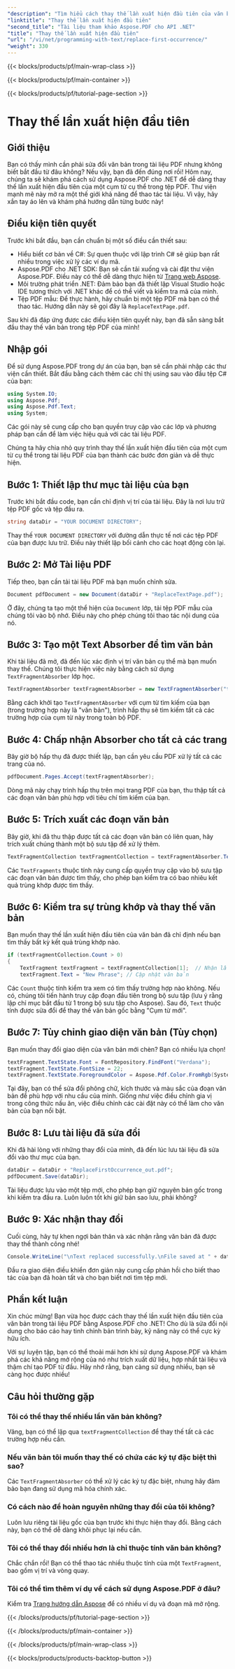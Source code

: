 ```yaml
---
"description": "Tìm hiểu cách thay thế lần xuất hiện đầu tiên của văn bản trong PDF bằng Aspose.PDF cho .NET với hướng dẫn từng bước của chúng tôi. Hoàn hảo cho các nhà phát triển và người xử lý tài liệu."
"linktitle": "Thay thế lần xuất hiện đầu tiên"
"second_title": "Tài liệu tham khảo Aspose.PDF cho API .NET"
"title": "Thay thế lần xuất hiện đầu tiên"
"url": "/vi/net/programming-with-text/replace-first-occurrence/"
"weight": 330
---
```


{{< blocks/products/pf/main-wrap-class >}}

{{< blocks/products/pf/main-container >}}

{{< blocks/products/pf/tutorial-page-section >}}

# Thay thế lần xuất hiện đầu tiên

## Giới thiệu

Bạn có thấy mình cần phải sửa đổi văn bản trong tài liệu PDF nhưng không biết bắt đầu từ đâu không? Nếu vậy, bạn đã đến đúng nơi rồi! Hôm nay, chúng ta sẽ khám phá cách sử dụng Aspose.PDF cho .NET để dễ dàng thay thế lần xuất hiện đầu tiên của một cụm từ cụ thể trong tệp PDF. Thư viện mạnh mẽ này mở ra một thế giới khả năng để thao tác tài liệu. Vì vậy, hãy xắn tay áo lên và khám phá hướng dẫn từng bước này!

## Điều kiện tiên quyết

Trước khi bắt đầu, bạn cần chuẩn bị một số điều cần thiết sau:

- Hiểu biết cơ bản về C#: Sự quen thuộc với lập trình C# sẽ giúp bạn rất nhiều trong việc xử lý các ví dụ mã.
- Aspose.PDF cho .NET SDK: Bạn sẽ cần tải xuống và cài đặt thư viện Aspose.PDF. Điều này có thể dễ dàng thực hiện từ [Trang web Aspose](https://releases.aspose.com/pdf/net/). 
- Môi trường phát triển .NET: Đảm bảo bạn đã thiết lập Visual Studio hoặc IDE tương thích với .NET khác để có thể viết và kiểm tra mã của mình.
- Tệp PDF mẫu: Để thực hành, hãy chuẩn bị một tệp PDF mà bạn có thể thao tác. Hướng dẫn này sẽ gọi đây là `ReplaceTextPage.pdf`.

Sau khi đã đáp ứng được các điều kiện tiên quyết này, bạn đã sẵn sàng bắt đầu thay thế văn bản trong tệp PDF của mình!

## Nhập gói

Để sử dụng Aspose.PDF trong dự án của bạn, bạn sẽ cần phải nhập các thư viện cần thiết. Bắt đầu bằng cách thêm các chỉ thị using sau vào đầu tệp C# của bạn:

```csharp
using System.IO;
using Aspose.Pdf;
using Aspose.Pdf.Text;
using System;
```

Các gói này sẽ cung cấp cho bạn quyền truy cập vào các lớp và phương pháp bạn cần để làm việc hiệu quả với các tài liệu PDF.

Chúng ta hãy chia nhỏ quy trình thay thế lần xuất hiện đầu tiên của một cụm từ cụ thể trong tài liệu PDF của bạn thành các bước đơn giản và dễ thực hiện.

## Bước 1: Thiết lập thư mục tài liệu của bạn

Trước khi bắt đầu code, bạn cần chỉ định vị trí của tài liệu. Đây là nơi lưu trữ tệp PDF gốc và tệp đầu ra.

```csharp
string dataDir = "YOUR DOCUMENT DIRECTORY";
```
Thay thế `YOUR DOCUMENT DIRECTORY` với đường dẫn thực tế nơi các tệp PDF của bạn được lưu trữ. Điều này thiết lập bối cảnh cho các hoạt động còn lại.

## Bước 2: Mở Tài liệu PDF

Tiếp theo, bạn cần tải tài liệu PDF mà bạn muốn chỉnh sửa.

```csharp
Document pdfDocument = new Document(dataDir + "ReplaceTextPage.pdf");
```
Ở đây, chúng ta tạo một thể hiện của `Document` lớp, tải tệp PDF mẫu của chúng tôi vào bộ nhớ. Điều này cho phép chúng tôi thao tác nội dung của nó.

## Bước 3: Tạo một Text Absorber để tìm văn bản

Khi tài liệu đã mở, đã đến lúc xác định vị trí văn bản cụ thể mà bạn muốn thay thế. Chúng tôi thực hiện việc này bằng cách sử dụng `TextFragmentAbsorber` lớp học.

```csharp
TextFragmentAbsorber textFragmentAbsorber = new TextFragmentAbsorber("text");
```
Bằng cách khởi tạo `TextFragmentAbsorber` với cụm từ tìm kiếm của bạn (trong trường hợp này là "văn bản"), trình hấp thụ sẽ tìm kiếm tất cả các trường hợp của cụm từ này trong toàn bộ PDF.

## Bước 4: Chấp nhận Absorber cho tất cả các trang

Bây giờ bộ hấp thụ đã được thiết lập, bạn cần yêu cầu PDF xử lý tất cả các trang của nó.

```csharp
pdfDocument.Pages.Accept(textFragmentAbsorber);
```
Dòng mã này chạy trình hấp thụ trên mọi trang PDF của bạn, thu thập tất cả các đoạn văn bản phù hợp với tiêu chí tìm kiếm của bạn.

## Bước 5: Trích xuất các đoạn văn bản

Bây giờ, khi đã thu thập được tất cả các đoạn văn bản có liên quan, hãy trích xuất chúng thành một bộ sưu tập để xử lý thêm.

```csharp
TextFragmentCollection textFragmentCollection = textFragmentAbsorber.TextFragments;
```
Các `TextFragments` thuộc tính này cung cấp quyền truy cập vào bộ sưu tập các đoạn văn bản được tìm thấy, cho phép bạn kiểm tra có bao nhiêu kết quả trùng khớp được tìm thấy.

## Bước 6: Kiểm tra sự trùng khớp và thay thế văn bản

Bạn muốn thay thế lần xuất hiện đầu tiên của văn bản đã chỉ định nếu bạn tìm thấy bất kỳ kết quả trùng khớp nào.

```csharp
if (textFragmentCollection.Count > 0)
{
    TextFragment textFragment = textFragmentCollection[1];  // Nhận lần xuất hiện đầu tiên
    textFragment.Text = "New Phrase"; // Cập nhật văn bản
```
Các `Count` thuộc tính kiểm tra xem có tìm thấy trường hợp nào không. Nếu có, chúng tôi tiến hành truy cập đoạn đầu tiên trong bộ sưu tập (lưu ý rằng lập chỉ mục bắt đầu từ 1 trong bộ sưu tập cho Aspose). Sau đó, `Text` thuộc tính được sửa đổi để thay thế văn bản gốc bằng "Cụm từ mới".

## Bước 7: Tùy chỉnh giao diện văn bản (Tùy chọn)

Bạn muốn thay đổi giao diện của văn bản mới chèn? Bạn có nhiều lựa chọn!

```csharp
textFragment.TextState.Font = FontRepository.FindFont("Verdana");
textFragment.TextState.FontSize = 22;
textFragment.TextState.ForegroundColor = Aspose.Pdf.Color.FromRgb(System.Drawing.Color.Blue);
```
Tại đây, bạn có thể sửa đổi phông chữ, kích thước và màu sắc của đoạn văn bản để phù hợp với nhu cầu của mình. Giống như việc điều chỉnh gia vị trong công thức nấu ăn, việc điều chỉnh các cài đặt này có thể làm cho văn bản của bạn nổi bật.

## Bước 8: Lưu tài liệu đã sửa đổi

Khi đã hài lòng với những thay đổi của mình, đã đến lúc lưu tài liệu đã sửa đổi vào thư mục của bạn.

```csharp
dataDir = dataDir + "ReplaceFirstOccurrence_out.pdf";
pdfDocument.Save(dataDir);
```
Tài liệu được lưu vào một tệp mới, cho phép bạn giữ nguyên bản gốc trong khi kiểm tra đầu ra. Luôn luôn tốt khi giữ bản sao lưu, phải không?

## Bước 9: Xác nhận thay đổi

Cuối cùng, hãy tự khen ngợi bản thân và xác nhận rằng văn bản đã được thay thế thành công nhé!

```csharp
Console.WriteLine("\nText replaced successfully.\nFile saved at " + dataDir);
```
Đầu ra giao diện điều khiển đơn giản này cung cấp phản hồi cho biết thao tác của bạn đã hoàn tất và cho bạn biết nơi tìm tệp mới.

## Phần kết luận

Xin chúc mừng! Bạn vừa học được cách thay thế lần xuất hiện đầu tiên của văn bản trong tài liệu PDF bằng Aspose.PDF cho .NET! Cho dù là sửa đổi nội dung cho báo cáo hay tinh chỉnh bản trình bày, kỹ năng này có thể cực kỳ hữu ích. 

Với sự luyện tập, bạn có thể thoải mái hơn khi sử dụng Aspose.PDF và khám phá các khả năng mở rộng của nó như trích xuất dữ liệu, hợp nhất tài liệu và thậm chí tạo PDF từ đầu. Hãy nhớ rằng, bạn càng sử dụng nhiều, bạn sẽ càng học được nhiều!

## Câu hỏi thường gặp

### Tôi có thể thay thế nhiều lần văn bản không?
Vâng, bạn có thể lặp qua `textFragmentCollection` để thay thế tất cả các trường hợp nếu cần.

### Nếu văn bản tôi muốn thay thế có chứa các ký tự đặc biệt thì sao?
Các `TextFragmentAbsorber` có thể xử lý các ký tự đặc biệt, nhưng hãy đảm bảo bạn đang sử dụng mã hóa chính xác.

### Có cách nào để hoàn nguyên những thay đổi của tôi không?
Luôn lưu riêng tài liệu gốc của bạn trước khi thực hiện thay đổi. Bằng cách này, bạn có thể dễ dàng khôi phục lại nếu cần.

### Tôi có thể thay đổi nhiều hơn là chỉ thuộc tính văn bản không?
Chắc chắn rồi! Bạn có thể thao tác nhiều thuộc tính của một `TextFragment`, bao gồm vị trí và vòng quay.

### Tôi có thể tìm thêm ví dụ về cách sử dụng Aspose.PDF ở đâu?
Kiểm tra [Trang hướng dẫn Aspose](https://releases.aspose.com/pdf/net/) để có nhiều ví dụ và đoạn mã mở rộng.

{{< /blocks/products/pf/tutorial-page-section >}}

{{< /blocks/products/pf/main-container >}}

{{< /blocks/products/pf/main-wrap-class >}}

{{< blocks/products/products-backtop-button >}}